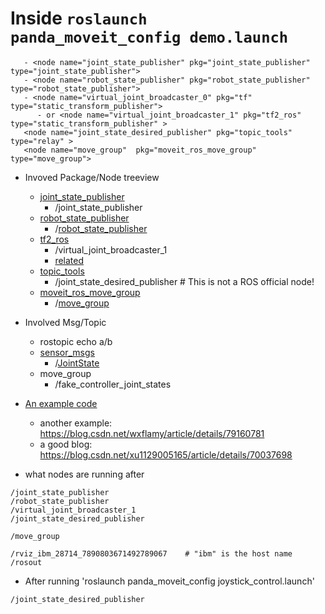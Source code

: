 # Inside `roslaunch panda_moveit_config demo.launch`
```
   - <node name="joint_state_publisher" pkg="joint_state_publisher" type="joint_state_publisher">
   - <node name="robot_state_publisher" pkg="robot_state_publisher" type="robot_state_publisher">
   - <node name="virtual_joint_broadcaster_0" pkg="tf" type="static_transform_publisher"> 
      - or <node name="virtual_joint_broadcaster_1" pkg="tf2_ros" type="static_transform_publisher" >
   <node name="joint_state_desired_publisher" pkg="topic_tools" type="relay" >
   <node name="move_group"  pkg="moveit_ros_move_group" type="move_group">
```
- Invoved Package/Node treeview
   - [joint_state_publisher](http://wiki.ros.org/joint_state_publisher)
      - /joint_state_publisher
   - [robot_state_publisher](http://wiki.ros.org/robot_state_publisher)
      - /[robot_state_publisher](http://wiki.ros.org/robot_state_publisher/Tutorials/Using%20the%20robot%20state%20publisher%20on%20your%20own%20robot)
   - [tf2_ros](http://wiki.ros.org/tf2_ros) 
      - /virtual_joint_broadcaster_1
      - [related](http://wiki.ros.org/tf2) 
   - [topic_tools](http://wiki.ros.org/topic_tools)
      - /joint_state_desired_publisher  # This is not a ROS official node!
   - [moveit_ros_move_group](http://wiki.ros.org/moveit_ros_move_group)
      - /[move_group](https://moveit.ros.org/documentation/concepts/)
           
- Involved Msg/Topic
   - rostopic echo a/b  
   - [sensor_msgs](http://docs.ros.org/api/sensor_msgs/html/index-msg.html)
      - /[JointState](http://docs.ros.org/api/sensor_msgs/html/msg/JointState.html)
   - move_group
      - /fake_controller_joint_states   

- [An example code](http://enesbot.me/ros-moveit-tutorial.html)
   - another example: https://blog.csdn.net/wxflamy/article/details/79160781 
   - a good blog: https://blog.csdn.net/xu1129005165/article/details/70037698
- what nodes are running after 
```
/joint_state_publisher
/robot_state_publisher
/virtual_joint_broadcaster_1
/joint_state_desired_publisher

/move_group

/rviz_ibm_28714_7890803671492789067    # "ibm" is the host name
/rosout
```

- After running 'roslaunch panda_moveit_config joystick_control.launch'
```
/joint_state_desired_publisher
```

